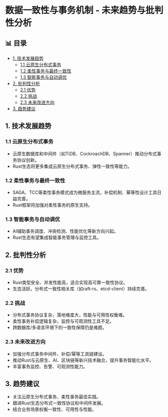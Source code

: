 ﻿# 数据一致性与事务机制 - 未来趋势与批判性分析


## 📊 目录

- [1. 技术发展趋势](#1-技术发展趋势)
  - [1.1 云原生分布式事务](#11-云原生分布式事务)
  - [1.2 柔性事务与最终一致性](#12-柔性事务与最终一致性)
  - [1.3 智能事务与自动调优](#13-智能事务与自动调优)
- [2. 批判性分析](#2-批判性分析)
  - [2.1 优势](#21-优势)
  - [2.2 挑战](#22-挑战)
  - [2.3 未来改进方向](#23-未来改进方向)
- [3. 趋势建议](#3-趋势建议)


## 1. 技术发展趋势

### 1.1 云原生分布式事务

- 云原生数据库和中间件（如TiDB、CockroachDB、Spanner）推动分布式事务协议创新。
- Rust生态将更多集成云原生分布式事务、弹性一致性等能力。

### 1.2 柔性事务与最终一致性

- SAGA、TCC等柔性事务模式成为微服务主流，补偿机制、幂等性设计工具日益完善。
- Rust框架将加强对柔性事务的原生支持。

### 1.3 智能事务与自动调优

- AI辅助事务调度、冲突检测、性能优化等新方向兴起。
- Rust生态有望集成智能事务管理与监控工具。

## 2. 批判性分析

### 2.1 优势

- Rust类型安全、并发性能高，适合实现高可靠一致性协议。
- 生态活跃，分布式一致性相关库（如raft-rs、etcd-client）持续完善。

### 2.2 挑战

- 分布式事务协议复杂，落地难度大，性能与可用性权衡难。
- 柔性事务补偿逻辑复杂，监控与可观测性工具不足。
- 跨数据库/多语言环境下的一致性保障仍是难题。

### 2.3 未来改进方向

- 加强分布式事务中间件、补偿/幂等工具链建设。
- 推动Rust与云原生、AI、区块链等新兴技术融合，提升事务智能化水平。
- 丰富事务监控、告警、可观测性能力。

## 3. 趋势建议

- 关注云原生分布式事务、柔性事务最佳实践。
- 跟进Rust生态分布式一致性协议和中间件发展。
- 结合业务场景权衡一致性、可用性与性能。
